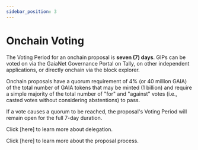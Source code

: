 ```yaml
---
sidebar_position: 3
---
```


# Onchain Voting

The Voting Period for an onchain proposal is **seven (7) days**. GIPs can be voted on via the GaiaNet Governance Portal on Tally, on other independent applications, or directly onchain via the block explorer. 

Onchain proposals have a quorum requirement of 4% (or 40 million GAIA) of the total number of GAIA tokens that may be minted (1 billion) and require a simple majority of the total number of "for" and "against" votes (i.e., casted votes without considering abstentions) to pass.

If a vote causes a quorum to be reached, the proposal's Voting Period will remain open for the full 7-day duration.

Click [here] to learn more about delegation.

Click [here] to learn more about the proposal process.
